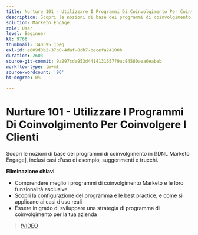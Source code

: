 ```yaml
---
title: Nurture 101 - Utilizzare I Programmi Di Coinvolgimento Per Coinvolgere I Clienti
description: Scopri le nozioni di base dei programmi di coinvolgimento all'interno di  [!DNL Marketo Engage] , inclusi casi d'uso di esempio, suggerimenti e trucchi.
solution: Marketo Engage
role: User
level: Beginner
kt: 9768
thumbnail: 340595.jpeg
exl-id: e809d8b2-37b0-4daf-8cb7-becefa24100b
duration: 2603
source-git-commit: 9a297cda953d4414131657f9ac84580aea0eabeb
workflow-type: tm+mt
source-wordcount: '90'
ht-degree: 0%

---
```


# Nurture 101 - Utilizzare I Programmi Di Coinvolgimento Per Coinvolgere I Clienti

Scopri le nozioni di base dei programmi di coinvolgimento in [!DNL Marketo Engage], inclusi casi d&#39;uso di esempio, suggerimenti e trucchi.

**Eliminazione chiavi**

* Comprendere meglio i programmi di coinvolgimento Marketo e le loro funzionalità esclusive
* Scopri la configurazione del programma e le best practice, e come si applicano ai casi d’uso reali
* Essere in grado di sviluppare una strategia di programma di coinvolgimento per la tua azienda

>[!VIDEO](https://video.tv.adobe.com/v/340595/?quality=12&learn=on)
